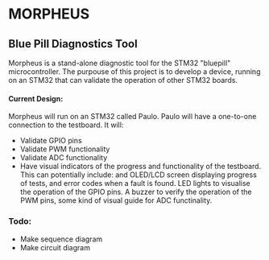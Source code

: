 # MORPHEUS
## Blue Pill Diagnostics Tool

Morpheus is a stand-alone diagnostic tool for the STM32 "bluepill" microcontroller. The purpouse of this project is to develop a device, running on an STM32 that can validate the operation of other STM32 boards.

#### Current Design:
Morpheus will run on an STM32 called Paulo. Paulo will have a one-to-one connection to the testboard. It will:
- Validate GPIO pins
- Validate PWM functionality
- Validate ADC functionality
- Have visual indicators of the progress and functionality of the testboard. This can potentially include: and OLED/LCD screen displaying progress of tests, and error codes when a fault is found. LED lights to visualise the operation of the GPIO pins. A buzzer to verify the operation of the PWM pins, some kind of visual guide for ADC functinality.

### **Todo:**
- Make sequence diagram
- Make circuit diagram
